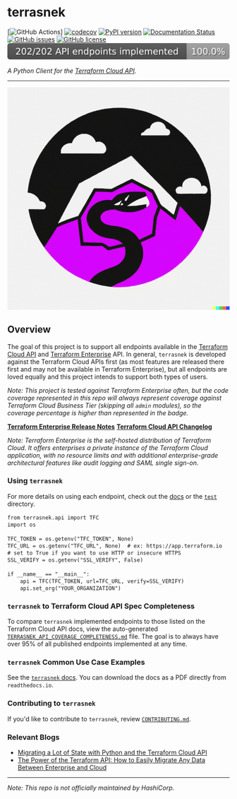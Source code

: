 # terrasnek

[![GitHub Actions](https://github.com/dahlke/terrasnek/actions)]
[![codecov](https://codecov.io/gh/dahlke/terrasnek/branch/main/graph/badge.svg)](https://codecov.io/gh/dahlke/terrasnek)
[![PyPI version](https://badge.fury.io/py/terrasnek.svg)](https://badge.fury.io/py/terrasnek)
[![Documentation Status](https://readthedocs.org/projects/terrasnek/badge/)](https://terrasnek.readthedocs.io/en/latest/?badge=latest)
[![GitHub issues](https://img.shields.io/github/issues/dahlke/terrasnek.svg)](https://github.com/dahlke/terrasnek/issues)
[![GitHub license](https://img.shields.io/github/license/dahlke/terrasnek.svg)](https://github.com/dahlke/terrasnek/blob/main/LICENSE)
[![API Method Support](./api_endpoints_implemented.svg)](./TERRASNEK_API_COVERAGE_COMPLETENESS.md)

_A Python Client for the [Terraform Cloud API](https://www.terraform.io/docs/cloud/api/index.html)._

---

![terrasnek logo](/img/tsnk1_md.png)


## Overview

The goal of this project is to support all endpoints available in the
[Terraform Cloud API](https://developer.hashicorp.com/terraform/cloud-docs/api-docs)
and [Terraform Enterprise](https://www.terraform.io/docs/enterprise/index.html) API.
In general, `terrasnek` is developed against the Terraform Cloud APIs first (as
most features are released there first and may not be available in Terraform
Enterprise), but all endpoints are loved equally and this project intends to
support both types of users.

_Note: This project is tested against Terraform Enterprise often, but the code coverage
represented in this repo will always represent coverage against Terraform Cloud
Business Tier (skipping all `admin` modules), so the coverage percentage
is higher than represented in the badge._

**[Terraform Enterprise Release Notes](https://github.com/hashicorp/terraform-enterprise-release-notes)**
**[Terraform Cloud API Changelog](https://www.terraform.io/docs/cloud/api/changelog.html)**

_Note: Terraform Enterprise is the self-hosted distribution of Terraform Cloud.
It offers enterprises a private instance of the Terraform Cloud application,
with no resource limits and with additional enterprise-grade architectural
features like audit logging and SAML single sign-on._

### Using `terrasnek`

For more details on using each endpoint, check out the
[docs](https://terrasnek.readthedocs.io/en/latest/) or the [`test`](./test)
directory.

```python3
from terrasnek.api import TFC
import os

TFC_TOKEN = os.getenv("TFC_TOKEN", None)
TFC_URL = os.getenv("TFC_URL", None)  # ex: https://app.terraform.io
# set to True if you want to use HTTP or insecure HTTPS
SSL_VERIFY = os.getenv("SSL_VERIFY", False)

if __name__ == "__main__":
    api = TFC(TFC_TOKEN, url=TFC_URL, verify=SSL_VERIFY)
    api.set_org("YOUR_ORGANIZATION")
```

### `terrasnek` to Terraform Cloud API Spec Completeness

To compare `terrasnek` implemented endpoints to those listed on the Terraform
 Cloud API docs, view the auto-generated
[`TERRASNEK_API_COVERAGE_COMPLETENESS.md`](TERRASNEK_API_COVERAGE_COMPLETENESS.md)
file. The goal is to always have over 95% of all published endpoints implemented
at any time.

### `terrasnek` Common Use Case Examples

See the [`terrasnek` docs](https://terrasnek.readthedocs.io/en/latest/). You
can download the docs as a PDF directly from `readthedocs.io`.

### Contributing to `terrasnek`

If you'd like to contribute to `terrasnek`, review [`CONTRIBUTING.md`](CONTRIBUTING.md).

### Relevant Blogs
- [Migrating a Lot of State with Python and the Terraform Cloud API](https://medium.com/hashicorp-engineering/migrating-a-lot-of-state-with-python-and-the-terraform-cloud-api-997ec798cd11)
- [The Power of the Terraform API: How to Easily Migrate Any Data Between Enterprise and Cloud ](https://medium.com/hashicorp-engineering/the-power-of-the-terraform-api-how-to-easily-migrate-any-data-between-enterprise-and-cloud-596e7023eb7f)

---

_Note: This repo is not officially maintained by HashiCorp._
